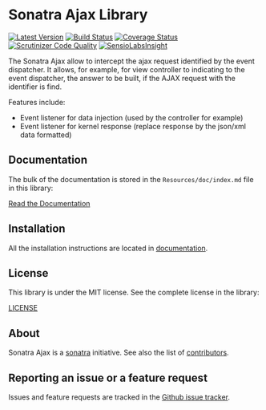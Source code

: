 Sonatra Ajax Library
====================

[![Latest Version](https://img.shields.io/packagist/v/sonatra/ajax.svg)](https://packagist.org/packages/sonatra/ajax)
[![Build Status](https://img.shields.io/travis/sonatra/sonatra-ajax/master.svg)](https://travis-ci.org/sonatra/sonatra-ajax)
[![Coverage Status](https://img.shields.io/coveralls/sonatra/sonatra-ajax/master.svg)](https://coveralls.io/r/sonatra/sonatra-ajax?branch=master)
[![Scrutinizer Code Quality](https://img.shields.io/scrutinizer/g/sonatra/sonatra-ajax/master.svg)](https://scrutinizer-ci.com/g/sonatra/sonatra-ajax?branch=master)
[![SensioLabsInsight](https://img.shields.io/sensiolabs/i/323954c4-eb70-444a-8b16-ec8f4f7ea261.svg)](https://insight.sensiolabs.com/projects/323954c4-eb70-444a-8b16-ec8f4f7ea261)

The Sonatra Ajax allow to intercept the ajax request identified by the event dispatcher.
It allows, for example, for view controller to indicating to the event dispatcher, the answer 
to be built, if the AJAX request with the identifier is find.

Features include:

- Event listener for data injection (used by the controller for example)
- Event listener for kernel response (replace response by the json/xml data formatted)

Documentation
-------------

The bulk of the documentation is stored in the `Resources/doc/index.md`
file in this library:

[Read the Documentation](Resources/doc/index.md)

Installation
------------

All the installation instructions are located in [documentation](Resources/doc/index.md).

License
-------

This library is under the MIT license. See the complete license in the library:

[LICENSE](LICENSE)

About
-----

Sonatra Ajax is a [sonatra](https://github.com/sonatra) initiative.
See also the list of [contributors](https://github.com/sonatra/sonatra-ajax/graphs/contributors).

Reporting an issue or a feature request
---------------------------------------

Issues and feature requests are tracked in the [Github issue tracker](https://github.com/sonatra/sonatra-ajax/issues).
